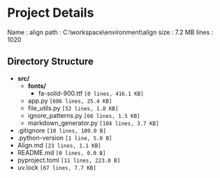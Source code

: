 <!-- Hash: e0649e286a560a93fd0c76ce98f3a105afa9f9e15aa47c808b77e2323931fe75 -->
# Project Details

Name : align
path : C:\workspace\environment\align
size : 7.2 MB
lines : 1020

## Directory Structure

- **src/**
    - **fonts/**
        - fa-solid-900.ttf                                `[0 lines, 416.1 KB]`
    - app.py                                              `[686 lines, 25.4 KB]`
    - file_utils.py                                       `[52 lines, 1.8 KB]`
    - ignore_patterns.py                                  `[66 lines, 1.5 KB]`
    - markdown_generator.py                               `[104 lines, 3.7 KB]`
- .gitignore                                              `[10 lines, 109.0 B]`
- .python-version                                         `[1 line, 5.0 B]`
- Align.md                                                `[23 lines, 1.1 KB]`
- README.md                                               `[0 lines, 0.0 B]`
- pyproject.toml                                          `[11 lines, 223.0 B]`
- uv.lock                                                 `[67 lines, 7.7 KB]`